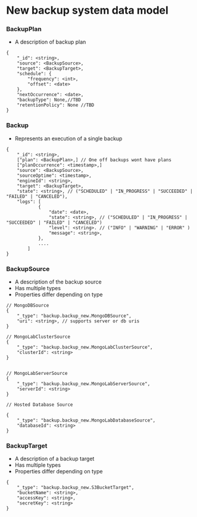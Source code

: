 # New backup system data model


### BackupPlan

* A description of backup plan

```
{
    "_id": <string>,
    "source": <BackupSource>,
    "target": <BackupTarget>,
    "schedule": {
        "frequency": <int>,
        "offset": <date>
    },
    "nextOccurrence": <date>,
    "backupType": None,//TBD
    "retentionPolicy": None //TBD
}
```

### Backup

* Represents an execution of a single backup

```
{
    "_id": <string>,
    ["plan": <BackupPlan>,] // One off backups wont have plans
    ["planOccurrence": <timestamp>,] 
    "source": <BackupSource>,
    "sourceOptime": <timestamp>,
    "engineId": <string>,
    "target": <BackupTarget>,
    "state": <string>, // ("SCHEDULED" | "IN_PROGRESS" | "SUCCEEDED" | "FAILED" | "CANCELED"),
    "logs": [
            {
                "date": <date>,
                "state": <string>, // ("SCHEDULED" | "IN_PROGRESS" | "SUCCEEDED" | "FAILED" | "CANCELED")
                "level": <string>. // ("INFO" | "WARNING" | "ERROR" )
                "message": <string>,
            },
            ....
        ]
}
```

### BackupSource

* A description of the backup source
* Has multiple types
* Properties differ depending on type

```
// MongoDBSource
{
    "_type": "backup.backup_new.MongoDBSource",
    "uri": <string>, // supports server or db uris
}

// MongoLabClusterSource
{
    "_type": "backup.backup_new.MongoLabClusterSource",
    "clusterId": <string>
}


// MongoLabServerSource
{
    "_type": "backup.backup_new.MongoLabServerSource",
    "serverId": <string>
}

// Hosted Database Source

{
    "_type": "backup.backup_new.MongoLabDatabaseSource",
    "databaseId": <string>
}

```

### BackupTarget

* A description of a backup target
* Has multiple types
* Properties differ depending on type

```
{
    "_type": "backup.backup_new.S3BucketTarget",
    "bucketName": <string>,
    "accessKey": <string>,
    "secretKey": <string>
}
```
